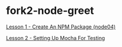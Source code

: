 fork2-node-greet
================

[Lesson 1 - Create An NPM Package (node04)](https://gist.github.com/mtmzorro/af4751a652b27c53e050)

[Lesson 2 - Setting Up Mocha For Testing](https://gist.github.com/mtmzorro/ef8aecbdbd7f8de0428c)